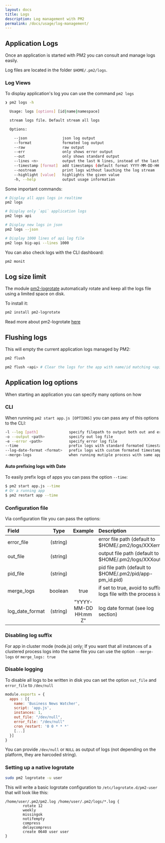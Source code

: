 ```yaml
---
layout: docs
title: Logs
description: Log management with PM2
permalink: /docs/usage/log-management/
---
```


## Application Logs

Once an application is started with PM2 you can consult and manage logs easily.

Log files are located in the folder `$HOME/.pm2/logs`.

### Log Views

To display application's log you can use the command `pm2 logs`

```bash
❯ pm2 logs -h

  Usage: logs [options] [id|name|namespace]

  stream logs file. Default stream all logs

  Options:

    --json                json log output
    --format              formated log output
    --raw                 raw output
    --err                 only shows error output
    --out                 only shows standard output
    --lines <n>           output the last N lines, instead of the last 15 by default
    --timestamp [format]  add timestamps (default format YYYY-MM-DD-HH:mm:ss)
    --nostream            print logs without lauching the log stream
    --highlight [value]   highlights the given value
    -h, --help            output usage information
```

Some important commands:

```bash
# Display all apps logs in realtime
pm2 logs

# Display only `api` application logs
pm2 logs api

# Display new logs in json
pm2 logs --json

# Display 1000 lines of api log file
pm2 logs big-api --lines 1000
```

You can also check logs with the CLI dashboard:

```bash
pm2 monit
```

## Log size limit

The module [pm2-logrotate](https://github.com/keymetrics/pm2-logrotate) automatically rotate and keep all the logs file using a limited space on disk.

To install it:

```bash
pm2 install pm2-logrotate
```

Read more about pm2-logrotate [here](https://github.com/pm2-hive/pm2-logrotate#configure)

## Flushing logs

This will empty the current application logs managed by PM2:

```bash
pm2 flush

pm2 flush <api> # Clear the logs for the app with name/id matching <api>
```

## Application log options

When starting an application you can specify many options on how 

### CLI

When running `pm2 start app.js [OPTIONS]` you can pass any of this options to the CLI:

```bash
-l --log [path]              specify filepath to output both out and error logs
-o --output <path>           specify out log file
-e --error <path>            specify error log file
--time                       prefix logs with standard formated timestamp
--log-date-format <format>   prefix logs with custom formated timestamp
--merge-logs                 when running mutiple process with same app name, do not split file by id
```

#### Auto prefixing logs with Date

To easily prefix logs of apps you can pass the option `--time`:

```bash
$ pm2 start app.js --time
# Or a running app
$ pm2 restart app --time
```

### Configuration file

Via configuration file you can pass the options:

|    Field |   Type  |  Example |  Description|
|:----------|:-------:|:------------------------------:|:-------------------------|
|error_file| (string)| | error file path (default to $HOME/.pm2/logs/XXXerr.log)|
|out_file| (string) | | output file path (default to $HOME/.pm2/logs/XXXout.log)|
|pid_file| (string) | | pid file path (default to $HOME/.pm2/pid/app-pm_id.pid)|
|merge_logs| boolean | true | if set to true, avoid to suffix logs file with the process id  |
|log_date_format| (string) | "YYYY-MM-DD HH:mm Z" | log date format (see log section)|

### Disabling log suffix
 
For app in cluster mode (node.js) only;
If you want that all instances of a clustered process logs into the same file you can use the option `--merge-logs` or `merge_logs: true` 

### Disable logging

To disable all logs to be written in disk you can set the option `out_file` and `error_file` to `/dev/null`

```js
module.exports = {
  apps : [{
    name: 'Business News Watcher',
    script: 'app.js',
    instances: 1,
    out_file: "/dev/null",
    error_file: "/dev/null"
    cron_restart: '0 0 * * *'
    [...]
  }]
}
```

You can provide `/dev/null` or `NULL` as output of logs (not depending on the platform, they are harcoded string).

### Setting up a native logrotate

```bash
sudo pm2 logrotate -u user
```

This will write a basic logrotate configuration to `/etc/logrotate.d/pm2-user` that will look like this:

```
/home/user/.pm2/pm2.log /home/user/.pm2/logs/*.log {
        rotate 12
        weekly
        missingok
        notifempty
        compress
        delaycompress
        create 0640 user user
}
```

